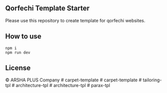 ## Qorfechi Template Starter
Please use this repository to create template for qorfechi websites.

## How to use
```
npm i
npm run dev
```
## License
&copy; ARSHA PLUS Company
#   c a r p e t - t e m p l a t e  
 #   c a r p e t - t e m p l a t e  
 #   t a i l o r i n g - t p l  
 #   a r c h i t e c t u r e - t p l  
 #   a r c h i t e c t u r e - t p l  
 #   p a r a x - t p l  
 